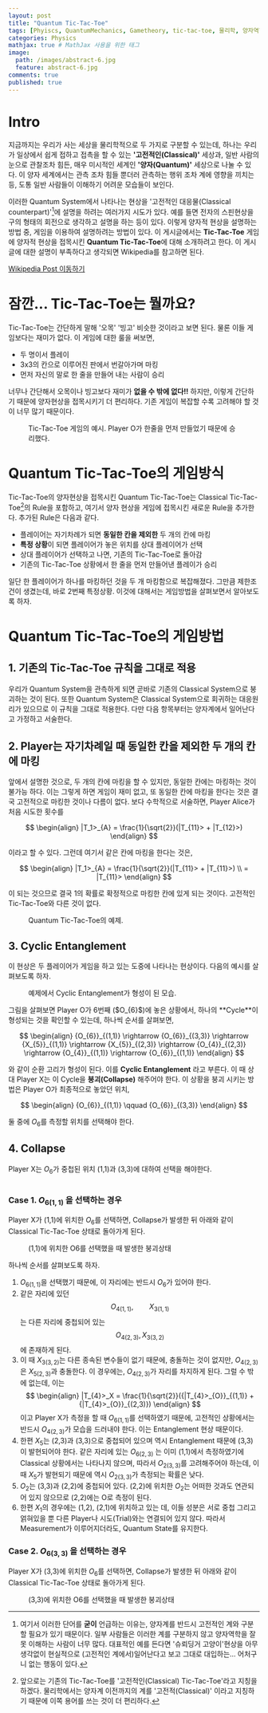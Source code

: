 ```yaml
---
layout: post
title: "Quantum Tic-Tac-Toe"
tags: [Phyiscs, QuantumMechanics, Gametheory, tic-tac-toe, 물리학, 양자역학, 게임이론, 틱택토] # 태그 입력
categories: Physics
mathjax: true # MathJax 사용을 위한 태그
image:
  path: /images/abstract-6.jpg
  feature: abstract-6.jpg
comments: true
published: true
---
```


# Intro
지금까지는 우리가 사는 세상을 물리학적으로 두 가지로 구분할 수 있는데, 하나는 우리가 일상에서 쉽게 접하고 접촉을 할 수 있는 
**'고전적인(Classical)'** 세상과, 일반 사람의 눈으로 관찰조차 힘든, 매우 미시적인 세계인 **'양자(Quantum)'** 세상으로 나눌 수 있다.
이 양자 세계에서는 관측 조차 힘들 뿐더러 관측하는 행위 조차 계에 영향을 끼치는 등, 도통 일반 사람들이 이해하기 어려운 모습들이
보인다.

이러한 Quantum System에서 나타나는 현상을 '고전적인 대응물(Classical counterpart)'[^1]에 설명을 하려는 여러가지 시도가 있다.
예를 들면 전자의 스핀현상을 구의 형태의 회전으로 생각하고 설명을 하는 등이 있다. 이렇게 양자적 현상을 설명하는 방법 중, 
게임을 이용하여 설명하려는 방법이 있다. 이 게시글에서는 **Tic-Tac-Toe** 게임에 양자적 현상을 접목시킨 
**Quantum Tic-Tac-Toe**에 대해 소개하려고 한다. 이 게시글에 대한 설명이 부족하다고 생각되면 Wikipedia를 참고하면 된다.

<div markdown="0"><a href="https://en.wikipedia.org/wiki/Quantum_tic-tac-toe" class="btn btn-info">Wikipedia Post 이동하기</a></div>

# 잠깐... Tic-Tac-Toe는 뭘까요?
Tic-Tac-Toe는 간단하게 말해 '오목' '빙고' 비슷한 것이라고 보면 된다. 물론 이들 게임보다는 재미가 없다. 이 게임에 대한 룰을 써보면,

* 두 명이서 플레이
* 3x3의 칸으로 이루어진 판에서 번갈아가며 마킹
* 먼저 자신의 말로 한 줄을 만들어 내는 사람이 승리

너무나 간단해서 오목이나 빙고보다 재미가 **없을 수 밖에 없다!!** 하지만, 이렇게 간단하기 때문에 양자현상을 접목시키기 더 편리하다.
기존 게임이 복잡할 수록 고려해야 할 것이 너무 많기 때문이다. 

<figure>
	<img src="/images/Classical Tic-Tac-Toe.png" alt="" class="center">
	<figcaption>Tic-Tac-Toe 게임의 예시. Player O가 한줄을 먼저 만들었기 때문에 승리했다.</figcaption>
</figure>

# Quantum Tic-Tac-Toe의 게임방식
Tic-Tac-Toe의 양자현상을 접목시킨 Quantum Tic-Tac-Toe는 Classical Tic-Tac-Toe[^2]의 Rule을 포함하고, 여기서 양자 현상을 게임에 접목시킨 
새로운 Rule을 추가한다. 추가된 Rule은 다음과 같다.

* 플레이어는 자기차례가 되면 **동일한 칸을 제외한** 두 개의 칸에 마킹
* **특정 상황**이 되면 플레이어가 놓은 위치를 상대 플레이어가 선택
* 상대 플레이어가 선택하고 나면, 기존의 Tic-Tac-Toe로 돌아감
* 기존의 Tic-Tac-Toe 상황에서 한 줄을 먼저 만들어낸 플레이가 승리

일단 한 플레이어가 하나를 마킹하던 것을 두 개 마킹함으로 복잡해졌다. 그만큼 제한조건이 생겼는데, 바로 2번째 특정상황. 이것에 대해서는
게임방법을 살펴보면서 알아보도록 하자.

# Quantum Tic-Tac-Toe의 게임방법
## 1. 기존의 Tic-Tac-Toe 규칙을 그대로 적용
  우리가 Quantum System을 관측하게 되면 곧바로 기존의 Classical System으로 붕괴하는 것이 된다. 또한 Quantum System은
  Classical System으로 회귀하는 대응원리가 있으므로 이 규칙을 그대로 적용한다. 다만 다음 항목부터는 양자계에서 일어난다고
  가정하고 서술한다.

## 2. Player는 자기차례일 때 **동일한 칸을 제외한** 두 개의 칸에 마킹
  앞에서 설명한 것으로, 두 개의 칸에 마킹을 할 수 있지만, 동일한 칸에는 마킹하는 것이 불가능 하다. 이는 그렇게 하면 게임이
  재미 없고, 또 동일한 칸에 마킹을 한다는 것은 결국 고전적으로 마킹한 것이나 다름이 없다. 보다 수학적으로 서술하면, 
  Player Alice가 처음 시도한 횟수를
  
  $$
  \begin{align}
  |T_1>_{A} = \frac{1}{\sqrt{2}}(|T_{11}> + |T_{12}>)
  \end{align}
  $$
  
  이라고 할 수 있다. 그런데 여기서 같은 칸에 마킹을 한다는 것은,
  
  $$
  \begin{align}
  |T_1>_{A} = \frac{1}{\sqrt{2}}(|T_{11}> + |T_{11}>) \\
  = |T_{11}>
  \end{align}
  $$
  
  이 되는 것으므로 결국 1의 확률로 확정적으로 마킹한 칸에 있게 되는 것이다. 고전적인 Tic-Tac-Toe와 다른 것이 없다.
  <figure>
	<img src="/images/Quantum Tic-Tac-Toe.png" alt="" class="center">
	<figcaption>Quantum Tic-Tac-Toe의 예제.</figcaption>
  </figure>

## 3. Cyclic Entanglement
  이 현상은 두 플레이어가 게임을 하고 있는 도중에 나타나는 현상이다. 다음의 예시를 살펴보도록 하자.
  <figure>
	<img src="/images/Cyclic Entanglement.png" alt="" class="center">
	<figcaption>예제에서 Cyclic Entanglement가 형성이 된 모습.</figcaption>
  </figure>
  그림을 살펴보면 Player O가 6번째 ($O_{6}$)에 놓은 상황에서, 하나의 **Cycle**이 형성되는 것을 확인할 수 있는데,
  하나씩 순서를 살펴보면,
  
  $$
  \begin{align}
  {O_{6}}_{(1,1)} \rightarrow {O_{6}}_{(3,3)} \rightarrow {X_{5}}_{(1,1)} \rightarrow {X_{5}}_{(2,3)} \rightarrow {O_{4}}_{(2,3)} 
  \rightarrow {O_{4}}_{(1,1)} \rightarrow {O_{6}}_{(1,1)}
  \end{align}
  $$
  
  와 같이 순환 고리가 형성이 된다. 이를 **Cyclic Entanglement** 라고 부른다. 이 때 상대 Player X는 이 Cycle을 **붕괴(Collapse)**
  해주어야 한다. 이 상황을 붕괴 시키는 방법은 Player O가 최종적으로 놓았던 위치,
  
  $$
  \begin{align}
  {O_{6}}_{(1,1)} \qquad {O_{6}}_{(3,3)}
  \end{align}
  $$
  
  둘 중에 $O_{6}$를 측정할 위치를 선택해야 한다.

## 4. Collapse
  Player X는 ${O_{6}}$가 중첩된 위치 (1,1)과 (3,3)에 대하여 선택을 해야한다.
  <figure>
	<img src="/images/Cyclic Entanglement O6.png" alt="" class="center">
  </figure>

### Case 1. ${O_{6}}_{(1,1)}$ 을 선택하는 경우
  Player X가 (1,1)에 위치한 ${O_{6}}$를 선택하면, Collapse가 발생한 뒤 아래와 같이 Classical Tic-Tac-Toe 상태로 돌아가게 된다.
  <figure>
	<img src="/images/Collapse_O6(1,1).png" alt="" class="center">
	<figcaption>(1,1)에 위치한 O6를 선택했을 때 발생한 붕괴상태</figcaption>
  </figure>
  하나씩 순서를 살펴보도록 하자.

  1. ${O_{6}}_{(1,1)}$을 선택했기 때문에, 이 자리에는 반드시 $O_6$가 있어야 한다.
  2. 같은 자리에 있던 $${O_{4}}_{(1,1)}, \qquad {X_{3}}_{(1,1)}$$는 다른 자리에 중첩되어 있는 
  $${O_{4}}_{(2,3)}, {X_{3}}_{(3,2)}$$ 에 존재하게 된다.
  3. 이 때 ${X_{3}}_{(3,2)}$는 다른 종속된 변수들이 없기 때문에, 충돌하는 것이 없지만,
  ${O_{4}}_{(2,3)}$은 ${X_{5}}_{(2,3)}$과 충돌한다. 이 경우에는, ${O_{4}}_{(2,3)}$가 자리를 차지하게 된다.
  그럴 수 밖에 없는데, 이는
  $$
  \begin{align}
  |T_{4}>_X = \frac{1}{\sqrt{2}}({|T_{4}>_{O}}_{(1,1)} + {|T_{4}>_{O}}_{(2,3)})
  \end{align}
  $$
  이고 Player X가 측정을 할 때 ${O_{6}}_{(1,1)}$를 선택하였기 때문에, 고전적인 상황에서는 반드시 
  ${O_{4}}_{(2,3)}$가 모습을 드러내야 한다. 이는 Entanglement 현상 때문이다.
  4. 한편 ${X_{5}}$는 (2,3)과 (3,3)으로 중첩되어 있으며 역시 Entanglement 때문에 (3,3)이 발현되어야 한다.
  같은 자리에 있는 ${O_{6}}_{(2,3)}$ 는 이미 (1,1)에서 측정하였기에 Classical 상황에서는 나타나지 않으며, 따라서
  ${O_{2}}_{(3,3)}$를 고려해주어야 하는데, 이 때 ${X_{5}}$가 발현되기 때문에 역시 ${O_{2}}_{(3,3)}$가 측정되는
  확률은 낮다.
  5. ${O_{2}}$는 (3,3)과 (2,2)에 중첩되어 있다. (2,2)에 위치한 ${O_{2}}$는 어떠한 것과도 연관되어
  있지 않으므로 (2,2)에는 O로 측정이 된다.
  6. 한편 ${X_{1}}$의 경우에는 (1,2), (2,1)에 위치하고 있는 데, 이들 성분은 서로 중첩 그리고 얽혀있을 뿐
  다른 Player나 시도(Trial)와는 연결되어 있지 않다. 따라서 Measurement가 이루어지더라도, Quantum State를 유지한다.

### Case 2. ${O_{6}}_{(3,3)}$ 을 선택하는 경우
  Player X가 (3,3)에 위치한 ${O_{6}}$를 선택하면, Collapse가 발생한 뒤 아래와 같이 Classical Tic-Tac-Toe 상태로 돌아가게 된다.
  <figure>
	<img src="/images/Collapse_O6(3,3).png" alt="" class="center">
	<figcaption>(3,3)에 위치한 O6를 선택했을 때 발생한 붕괴상태</figcaption>
  </figure>

[^1]: 여기서 이러한 단어를 **굳이** 언급하는 이유는, 양자계를 반드시 고전적인 계와 구분할 필요가 있기 때문이다. 일부 사람들은 이러한 계를 구분하지 않고 양자역학을 잘못 이해하는 사람이 너무 많다. 대표적인 예를 든다면 '슈뢰딩거 고양이'현상을 아무 생각없이 현실적으로 (고전적인 계에서)일어난다고 보고 그대로 대입하는... 어처구니 없는 행동이 있다.
[^2]: 앞으로는 기존의 Tic-Tac-Toe를 '고전적인(Classical) Tic-Tac-Toe'라고 지칭을 하겠다. 물리학에서는 양자계 이전까지의 계를 '고전적(Classical)' 이라고 지칭하기 때문에 이쪽 용어를 쓰는 것이 더 편리하다.
